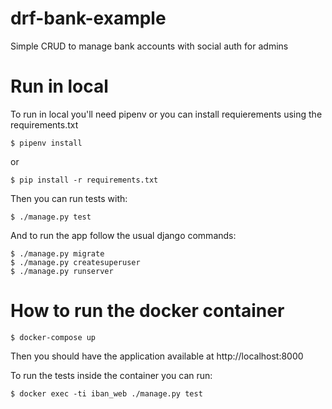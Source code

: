 # drf-bank-example
Simple CRUD to manage bank accounts with social auth for admins

# Run in local

To run in local you'll need pipenv or you can install requierements using the requirements.txt

```
$ pipenv install
```

or

```
$ pip install -r requirements.txt
```

Then you can run tests with:

```
$ ./manage.py test
```

And to run the app follow the usual django commands:

```
$ ./manage.py migrate
$ ./manage.py createsuperuser
$ ./manage.py runserver
```

# How to run the docker container

```
$ docker-compose up
```

Then you should have the application available at http://localhost:8000

To run the tests inside the container you can run:

```
$ docker exec -ti iban_web ./manage.py test
```
